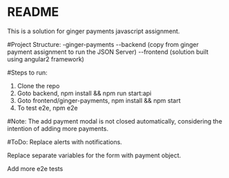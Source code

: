 # README #

This is a solution for ginger payments javascript assignment.

#Project Structure:
-ginger-payments
  --backend (copy from ginger payment assignment to run the JSON Server)
  --frontend (solution built using angular2 framework)

#Steps to run:
1. Clone the repo
2. Goto backend, npm install && npm run start:api
3. Goto frontend/ginger-payments, npm install && npm start
4. To test e2e, npm e2e

#Note:
The add payment modal is not closed automatically, considering the intention of adding more payments.

#ToDo:
Replace alerts with notifications. 

Replace separate variables for the form with payment object.

Add more e2e tests